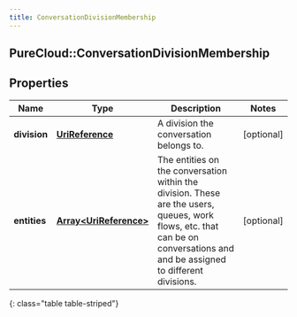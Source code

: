 ```yaml
---
title: ConversationDivisionMembership
---
```

## PureCloud::ConversationDivisionMembership

## Properties

|Name | Type | Description | Notes|
|------------ | ------------- | ------------- | -------------|
| **division** | [**UriReference**](UriReference.html) | A division the conversation belongs to. | [optional] |
| **entities** | [**Array&lt;UriReference&gt;**](UriReference.html) | The entities on the conversation within the division. These are the users, queues, work flows, etc. that can be on conversations and and be assigned to different divisions. | [optional] |
{: class="table table-striped"}


